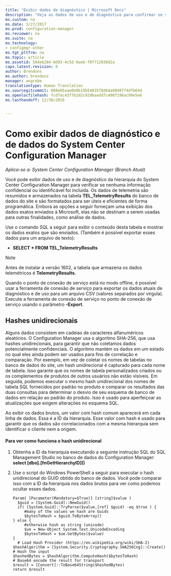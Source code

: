 ```yaml
---
title: "Exibir dados de diagnóstico | Microsoft Docs"
description: "Veja os dados de uso e de diagnóstico para confirmar se sua hierarquia do System Center Configuration Manager não contém nenhuma informação confidencial."
ms.custom: na
ms.date: 3/27/2017
ms.prod: configuration-manager
ms.reviewer: na
ms.suite: na
ms.technology:
- configmgr-other
ms.tgt_pltfrm: na
ms.topic: article
ms.assetid: 594eb284-0d93-4c5d-9ae6-f0f71203682a
caps.latest.revision: 8
author: Brenduns
ms.author: brenduns
manager: angrobe
translationtype: Human Translation
ms.sourcegitcommit: 688e05aae0e0b15b54835f8d64a98487f4d7b64d
ms.openlocfilehash: fcd7ac43f7b2d2c92d6aadd7c490f198ac99e5e6
ms.lasthandoff: 12/30/2016


---
```

# <a name="how-to-view-diagnostics-and-usage-data-for-system-center-configuration-manager"></a>Como exibir dados de diagnóstico e de dados do System Center Configuration Manager

*Aplica-se a: System Center Configuration Manager (Branch Atual)*

Você pode exibir dados de uso e de diagnóstico da hierarquia do System Center Configuration Manager para verificar se nenhuma informação confidencial ou identificável foi incluída. Os dados de telemetria são resumidos e armazenados na tabela **TEL_TelemetryResults** do banco de dados do site e são formatados para ser úteis e eficientes de forma programática. Embora as opções a seguir forneçam uma exibição dos dados exatos enviados à Microsoft, elas não se destinam a serem usadas para outras finalidades, como análise de dados.  

Use o comando SQL a seguir para exibir o conteúdo desta tabela e mostrar os dados exatos que são enviados. (Também é possível exportar esses dados para um arquivo de texto):  

-   **SELECT \* FROM TEL_TelemetryResults**  

> [!NOTE]  
>  Antes de instalar a versão 1602, a tabela que armazena os dados telemétricos é **TelemetryResults**.  

Quando o ponto de conexão de serviço está no modo offline, é possível usar a ferramenta de conexão de serviço para exportar os dados atuais de diagnóstico e de uso para um arquivo CSV (valores separados por vírgula). Execute a ferramenta de conexão de serviço no ponto de conexão de serviço usando o parâmetro **-Export**.  

##  <a name="bkmk_hashes"></a> Hashes unidirecionais  
Alguns dados consistem em cadeias de caracteres alfanuméricos aleatórios. O Configuration Manager usa o algoritmo SHA-256, que usa hashes unidirecionais, para garantir que não coletamos dados potencialmente confidenciais. O algoritmo mantém os dados em um estado no qual eles ainda podem ser usados para fins de correlação e comparação. Por exemplo, em vez de coletar os nomes de tabelas no banco de dados do site, um hash unidirecional é capturado para cada nome de tabela. Isso garante que os nomes de tabela personalizados criados ou os complementos de produtos de outros usuários não estão visíveis. Em seguida, podemos executar o mesmo hash unidirecional dos nomes de tabela SQL fornecidos por padrão no produto e comparar os resultados das duas consultas para determinar o desvio de seu esquema de banco de dados em relação ao padrão do produto. Isso é usado para aperfeiçoar as atualizações que exigem alterações no esquema SQL.  

Ao exibir os dados brutos, um valor com hash comum aparecerá em cada linha de dados. Essa é a ID da hierarquia. Esse valor com hash é usado para garantir que os dados são correlacionados com a mesma hierarquia sem identificar o cliente nem a origem.  

#### <a name="to-see-how-the-one-way-hash-works"></a>Para ver como funciona o hash unidirecional  

1.  Obtenha a ID da hierarquia executando a seguinte instrução SQL do SQL Management Studio no banco de dados do Configuration Manager: **select [dbo].[fnGetHierarchyID](\)**  

2.  Use o script do Windows PowerShell a seguir para executar o hash unidirecional do GUID obtido do banco de dados. Você pode comparar isso com a ID da hierarquia nos dados brutos para ver como podemos ocultar esses dados.  

    ```  
    Param( [Parameter(Mandatory=$True)] [string]$value )  
      $guid = [System.Guid]::NewGuid()  
      if( [System.Guid]::TryParse($value,[ref] $guid) -eq $true ) {  
         #many of the values we hash are Guids  
         $bytesToHash = $guid.ToByteArray()  
    } else {  
         #otherwise hash as string (unicode)  
         $ue = New-Object System.Text.UnicodeEncoding  
         $bytesToHash = $ue.GetBytes($value)   
    }  
      # Load Hash Provider (https://en.wikipedia.org/wiki/SHA-2)   
    $hashAlgorithm = [System.Security.Cryptography.SHA256Cng]::Create()    
    # Hash the input   
    $hashedBytes = $hashAlgorithm.ComputeHash($bytesToHash)              
    # Base64 encode the result for transport   
    $result = [Convert]::ToBase64String($hashedBytes)    
    return $result   
    ```  

